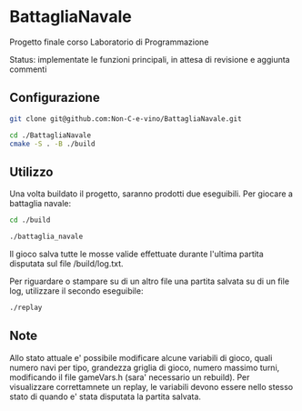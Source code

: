 # BattagliaNavale
Progetto finale corso Laboratorio di Programmazione

Status: implementate le funzioni principali, in attesa di revisione e aggiunta commenti

## Configurazione

```bash
git clone git@github.com:Non-C-e-vino/BattagliaNavale.git
```
```bash
cd ./BattagliaNavale
cmake -S . -B ./build
```

## Utilizzo
Una volta buildato il progetto, saranno prodotti due eseguibili. Per giocare a battaglia navale:

```bash
cd ./build
```

```bash
./battaglia_navale
```

Il gioco salva tutte le mosse valide effettuate durante l'ultima partita disputata sul file /build/log.txt.

Per riguardare o stampare su di un altro file una partita salvata su di un file log, utilizzare il secondo eseguibile:

```bash
./replay
```
## Note
Allo stato attuale e' possibile modificare alcune variabili di gioco, quali numero navi per tipo, grandezza griglia di gioco, numero massimo turni, modificando il file gameVars.h (sara' necessario un rebuild). Per visualizzare correttamnete un replay, le variabili devono essere nello stesso stato di quando e' stata disputata la partita salvata.
